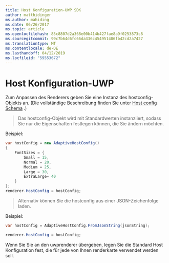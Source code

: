 ```yaml
---
title: Host Konfiguration-UWP SDK
author: matthidinger
ms.author: mahiding
ms.date: 06/26/2017
ms.topic: article
ms.openlocfilehash: 85c8807d2a368e00b414b427fae8a9f0253873c8
ms.sourcegitcommit: 99c7b64d6fc66da336c454951406fb42cd2a7427
ms.translationtype: MT
ms.contentlocale: de-DE
ms.lasthandoff: 04/12/2019
ms.locfileid: "59553672"
---
```

# <a name="host-config---uwp"></a>Host Konfiguration-UWP

Zum Anpassen des Renderers geben Sie eine Instanz des hostconfig-Objekts an. (Die vollständige Beschreibung finden Sie unter [Host config Schema](../../../rendering-cards/host-config.md) .)

> Das hostconfig-Objekt wird mit Standardwerten instanziiert, sodass Sie nur die Eigenschaften festlegen können, die Sie ändern möchten.

Beispiel:

```csharp
var hostConfig = new AdaptiveHostConfig() 
{
    FontSizes = {
        Small = 15,
        Normal = 20,
        Medium = 25,
        Large = 30,
        ExtraLarge= 40
    }
};
renderer.HostConfig = hostConfig;
```

> Alternativ können Sie die hostconfig aus einer JSON-Zeichenfolge laden.

Beispiel:

```csharp
var hostConfig = AdaptiveHostConfig.FromJsonString(jsonString); 

renderer.HostConfig = hostConfig;
```

Wenn Sie Sie an den uwprenderer übergeben, legen Sie die Standard Host Konfiguration fest, die für jede von Ihnen renderkarte verwendet werden soll.